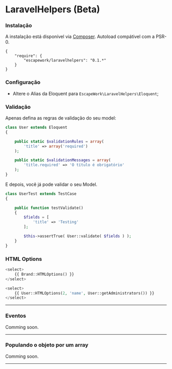 # LaravelHelpers (Beta)

### Instalação

A instalação está disponível via [Composer](https://packagist.org/packages/escapework/laravelhelpers). Autoload compátivel com a PSR-0.

```
{
    "require": {
        "escapework/laravelhelpers": "0.1.*"
    }
}
```

### Configuração

- Altere o Alias da Eloquent para `EscapeWork\LaravelHelpers\Eloquent`;

### Validação

Apenas defina as regras de validação do seu model: 

```php
class User extends Eloquent
{

    public static $validationRules = array(
        'title' => array('required')
    );

    public static $validationMessages = array(
        'title.required' => 'O título é obrigatório'
    );
}
```

E depois, você já pode validar o seu Model.

```php
class UserTest extends TestCase
{

    public function testValidate()
    {
        $fields = [
            'title' => 'Testing'
        ];

        $this->assertTrue( User::validate( $fields ) );
    }
}
```

### HTML Options

```php
<select>
    {{ Brand::HTMLOptions() }}
</select>

<select>
    {{ User::HTMLOptions(2, 'name', User::getAdministrators()) }}
</select>
```

***

### Eventos

Comming soon.

***

### Populando o objeto por um array

Comming soon.

***
